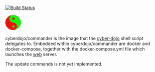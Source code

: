 [![Build Status](https://travis-ci.org/cyber-dojo/commander.svg?branch=master)](https://travis-ci.org/cyber-dojo/commander)

<img src="https://raw.githubusercontent.com/cyber-dojo/nginx/master/images/home_page_logo.png" alt="cyber-dojo yin/yang logo" width="50px" height="50px"/>

cyberdojo/commander is the image that the [cyber-dojo](http://cyber-dojo.org) shell script delegates to.
Embedded within cyberdojo/commander are docker and docker-compose, together with the
docker-compose.yml file which launches the [web](https://github.com/cyber-dojo/web) server.

The update commands is not yet implemented.